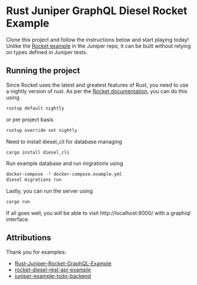 # Rust Juniper GraphQL Diesel Rocket Example

Clone this project and follow the instructions below and start playing today! 
Unlike the [Rocket example](https://github.com/graphql-rust/juniper/blob/master/juniper_rocket/examples/rocket_server.rs) in the Juniper repo, it can be built without relying on types defined in Juniper tests.

## Running the project

Since Rocket uses the latest and greatest features of Rust, you need to use a nightly version of rust. 
As per the [Rocket documentation](https://rocket.rs/guide/getting-started/), you can do this using

```bash
rustup default nightly
```

or per project basis

```bash
rustup override set nightly
```

Need to install diesel_cli for database managing

```bash
cargo install diesel_cli
```

Run example database and run migrations using

```bash
docker-compose -f docker-compose.example.yml
diesel migrations run
```

Lastly, you can run the server using

```bash
cargo run
```

If all goes well, you will be able to visit http://localhost:8000/ with a graphiql interface.



## Attributions


Thank you for examples:

* [Rust-Juniper-Rocket-GraphQL-Example](https://github.com/martimatix/Rust-Juniper-Rocket-GraphQL-Example)
* [rocket-diesel-rest-api-example](https://github.com/sean3z/rocket-diesel-rest-api-example)
* [juniper-example-todo-backend](https://github.com/mhallin/juniper-example-todo-backend)

